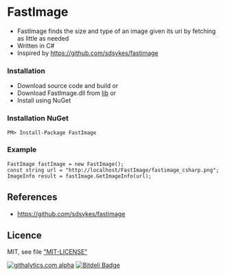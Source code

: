 # FastImage

* FastImage finds the size and type of an image given its uri by fetching as little as needed
* Written in C#
* Inspired by https://github.com/sdsykes/fastimage

### Installation

* Download source code and build or
* Download FastImage.dll from [lib](lib) or
* Install using NuGet

### Installation NuGet

    PM> Install-Package FastImage

### Example

    FastImage fastImage = new FastImage(); 
    const string url = "http://localhost/FastImage/fastimage_csharp.png";
    ImageInfo result = fastImage.GetImageInfo(url);

## References

* https://github.com/sdsykes/fastimage

## Licence

MIT, see file ["MIT-LICENSE"](MIT-LICENSE)

[![githalytics.com alpha](https://cruel-carlota.pagodabox.com/c975b8428b97cd060336e6306124d910 "githalytics.com")](http://githalytics.com/ynrajasekhar/FastImage)
[![Bitdeli Badge](https://d2weczhvl823v0.cloudfront.net/ynrajasekhar/FastImage/trend.png)](https://bitdeli.com/free "Bitdeli Badge")
